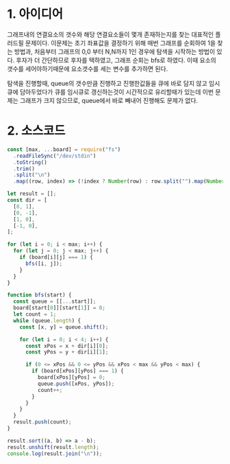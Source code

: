 # 1. 아이디어

그래프내의 연결요소의 갯수와 해당 연결요소들이 몇개 존재하는지를 찾는 대표적인 플러드필 문제이다. 이문제는 초기 좌표값을 결정하기 위해 매번 그래프를 순회하여 1을 찾는 방법과, 처음부터 그래프의 0,0 부터 N,N까지 1인 경우에 탐색을 시작하는 방법이 있다. 후자가 더 간단하므로 후자를 택하였고, 그래프 순회는 bfs로 하였다. 이때 요소의 갯수를 세어야하기때문에 요소갯수를 세는 변수를 추가하면 된다.

탐색을 진행할때, queue의 갯수만큼 진행하고 진행한값들을 큐에 바로 담지 않고 임시 큐에 담아두었다가 큐를 임시큐로 갱신하는것이 시간적으로 유리할때가 있는데 이번 문제는 그래프가 크지 않으므로, queue에서 바로 빼내어 진행해도 문제가 없다.

# 2. 소스코드

```javascript
const [max, ...board] = require("fs")
  .readFileSync("/dev/stdin")
  .toString()
  .trim()
  .split("\n")
  .map((row, index) => (!index ? Number(row) : row.split("").map(Number)));

let result = [];
const dir = [
  [0, 1],
  [0, -1],
  [1, 0],
  [-1, 0],
];

for (let i = 0; i < max; i++) {
  for (let j = 0; j < max; j++) {
    if (board[i][j] === 1) {
      bfs([i, j]);
    }
  }
}

function bfs(start) {
  const queue = [[...start]];
  board[start[0]][start[1]] = 0;
  let count = 1;
  while (queue.length) {
    const [x, y] = queue.shift();

    for (let i = 0; i < 4; i++) {
      const xPos = x + dir[i][0];
      const yPos = y + dir[i][1];

      if (0 <= xPos && 0 <= yPos && xPos < max && yPos < max) {
        if (board[xPos][yPos] === 1) {
          board[xPos][yPos] = 0;
          queue.push([xPos, yPos]);
          count++;
        }
      }
    }
  }
  result.push(count);
}

result.sort((a, b) => a - b);
result.unshift(result.length);
console.log(result.join("\n"));
```
